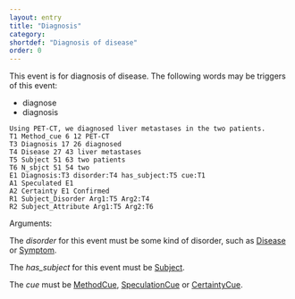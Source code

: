 ```yaml
---
layout: entry
title: "Diagnosis"
category: 
shortdef: "Diagnosis of disease"
order: 0
---
```


This event is for diagnosis of disease. 
The following words may be triggers of this event:

- diagnose
- diagnosis

~~~ ann
Using PET-CT, we diagnosed liver metastases in the two patients.
T1 Method_cue 6 12 PET-CT
T3 Diagnosis 17 26 diagnosed
T4 Disease 27 43 liver metastases
T5 Subject 51 63 two patients
T6 N_sbjct 51 54 two
E1 Diagnosis:T3 disorder:T4 has_subject:T5 cue:T1
A1 Speculated E1
A2 Certainty E1 Confirmed
R1 Subject_Disorder Arg1:T5 Arg2:T4
R2 Subject_Attribute Arg1:T5 Arg2:T6
~~~

Arguments:

The *disorder* for this event must be some kind of disorder, such as [Disease]() or [Symptom]().

The *has_subject* for this event must be [Subject]().

The *cue* must be [MethodCue](), [SpeculationCue]() or [CertaintyCue]().


